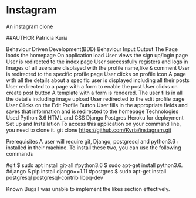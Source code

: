 # Instagram
An instagram clone

##AUTHOR Patricia Kuria

Behaviour Driven Development(BDD)
Behaviour	Input	Output
The Page loads the homepage	On application load	User views the sign up/login page
User is redirected to the index page	User successfully registers and logs in	Images of all users are displayed with the profile name,like & comment
User is redirected to the specific profile page	User clicks on profile icon	A page with all the details about a specific user is displayed including all their posts
User redirected to a page with a form to enable the post	User clicks on create post button	A template with a form is rendered. The user fills in all the details including image upload
User redirected to the edit profile page	User Clicks on the Edit Profile Button	User fills in the appropriate fields and saves that information and is redirected to the homepage
Technologies Used
Python 3.6
HTML and CSS
Django
Postgres
Heroku for deployment
Set up and Installation
To access this application on your command line, you need to clone it. git clone https://github.com/Kvria/instagram.git

Prerequisites
A user will require git, Django, postgresql and python3.6+ installed in their machine. To install these two, you can use the following commands

#git $ sudo apt install git-all #python3.6 $ sudo apt-get install python3.6. #django $ pip install django==1.11 #postgres $ sudo apt-get install postgresql postgresql-contrib libpq-dev

Known Bugs
I was unable to implement the likes section effectively.


